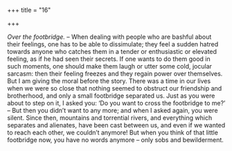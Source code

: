 +++
title = "16"

+++

*Over the footbridge.* – When dealing with people who are bashful about their feelings, one has to be able to dissimulate; they feel a sudden hatred towards anyone who catches them in a tender or enthusiastic or elevated feeling, as if he had seen their secrets. If one wants to do them good in such moments, one should make them laugh or utter some cold, jocular sarcasm: then their feeling freezes and they regain power over themselves. But I am giving the moral before the story. There was a time in our lives when we were so close that nothing seemed to obstruct our friendship and brotherhood, and only a small footbridge separated us. Just as you were about to step on it, I asked you: ‘Do you want to cross the footbridge to me?’ – But then you didn’t want to any more; and when I asked again, you were silent. Since then, mountains and torrential rivers, and everything which separates and alienates, have been cast between us, and even if we wanted to reach each other, we couldn’t anymore\! But when you think of that little footbridge now, you have no words anymore – only sobs and bewilderment.


